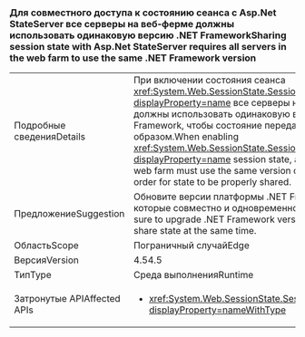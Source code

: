 ### <a name="sharing-session-state-with-aspnet-stateserver-requires-all-servers-in-the-web-farm-to-use-the-same-net-framework-version"></a><span data-ttu-id="3770f-101">Для совместного доступа к состоянию сеанса с Asp.Net StateServer все серверы на веб-ферме должны использовать одинаковую версию .NET Framework</span><span class="sxs-lookup"><span data-stu-id="3770f-101">Sharing session state with Asp.Net StateServer requires all servers in the web farm to use the same .NET Framework version</span></span>

|   |   |
|---|---|
|<span data-ttu-id="3770f-102">Подробные сведения</span><span class="sxs-lookup"><span data-stu-id="3770f-102">Details</span></span>|<span data-ttu-id="3770f-103">При включении состояния сеанса <xref:System.Web.SessionState.SessionStateMode.StateServer?displayProperty=name> все серверы на данной веб-ферме должны использовать одинаковую версию платформы .NET Framework, чтобы состояние передавалось должным образом.</span><span class="sxs-lookup"><span data-stu-id="3770f-103">When enabling <xref:System.Web.SessionState.SessionStateMode.StateServer?displayProperty=name> session state, all of the servers in the given web farm must use the same version of the .NET Framework in order for state to be properly shared.</span></span>|
|<span data-ttu-id="3770f-104">Предложение</span><span class="sxs-lookup"><span data-stu-id="3770f-104">Suggestion</span></span>|<span data-ttu-id="3770f-105">Обновите версии платформы .NET Framework на веб-серверах, которые совместно и одновременно используют состояние.</span><span class="sxs-lookup"><span data-stu-id="3770f-105">Be sure to upgrade .NET Framework versions on web servers that share state at the same time.</span></span>|
|<span data-ttu-id="3770f-106">Область</span><span class="sxs-lookup"><span data-stu-id="3770f-106">Scope</span></span>|<span data-ttu-id="3770f-107">Пограничный случай</span><span class="sxs-lookup"><span data-stu-id="3770f-107">Edge</span></span>|
|<span data-ttu-id="3770f-108">Версия</span><span class="sxs-lookup"><span data-stu-id="3770f-108">Version</span></span>|<span data-ttu-id="3770f-109">4.5</span><span class="sxs-lookup"><span data-stu-id="3770f-109">4.5</span></span>|
|<span data-ttu-id="3770f-110">Тип</span><span class="sxs-lookup"><span data-stu-id="3770f-110">Type</span></span>|<span data-ttu-id="3770f-111">Среда выполнения</span><span class="sxs-lookup"><span data-stu-id="3770f-111">Runtime</span></span>|
|<span data-ttu-id="3770f-112">Затронутые API</span><span class="sxs-lookup"><span data-stu-id="3770f-112">Affected APIs</span></span>|<ul><li><xref:System.Web.SessionState.SessionStateMode.StateServer?displayProperty=nameWithType></li></ul>|


